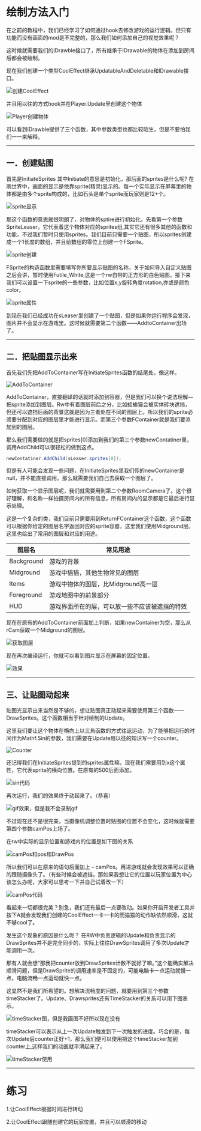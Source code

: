 
# 绘制方法入门

在之前的教程中，我们已经学习了如何通过hook去修改游戏的运行逻辑。但只有功能而没有画面的mod是不完整的，那么我们如何添加自己的视觉效果呢？

这时候就需要我们的IDrawble接口了，所有继承于IDrawable的物体在添加到房间后都会被绘制。

现在我们创建一个类型CoolEffect继承UpdatableAndDeletable和IDrawable接口。

![创建CoolEffect](https://rwmoddingch.github.io/ChModdingWiki/assets/%E6%B7%B1%E5%85%A5RW/%E7%BB%98%E5%88%B6%E6%96%B9%E6%B3%95%E5%85%A5%E9%97%A8/1.png)

并且用以往的方式hook并在Player.Update里创建这个物体

![Player创建物体](https://rwmoddingch.github.io/ChModdingWiki/assets/%E6%B7%B1%E5%85%A5RW/%E7%BB%98%E5%88%B6%E6%96%B9%E6%B3%95%E5%85%A5%E9%97%A8/2.png)


可以看到IDrawble提供了三个函数，其中参数类型也都比较陌生，但是不要怕我们一一来解释。
___
## 一．创建贴图

首先是InitiateSprites 其中Initiate的意思是初始化，那后面的sprites是什么呢?
在雨世界中，画面的显示是依靠sprite(精灵)显示的。每一个实际显示在屏幕里的物体都是由多个sprite构成的，比如石头是单个sprite而玩家则是12+个。

![sprite显示](https://rwmoddingch.github.io/ChModdingWiki/assets/%E6%B7%B1%E5%85%A5RW/%E7%BB%98%E5%88%B6%E6%96%B9%E6%B3%95%E5%85%A5%E9%97%A8/3.png)

那这个函数的意思就很明朗了，对物体的sptire进行初始化。先看第一个参数SpriteLeaser，它代表着这个物体对应的sprites组,其实它还有很多其他的函数和功能，不过我们暂时只使用sprites。我们目前只需要一个贴图，所以sprites创建成一个1长度的数组，并且给数组的零位上创建一个FSprite。

![sprite创建](https://rwmoddingch.github.io/ChModdingWiki/assets/%E6%B7%B1%E5%85%A5RW/%E7%BB%98%E5%88%B6%E6%96%B9%E6%B3%95%E5%85%A5%E9%97%A8/4.png)

FSprite的构造函数里需要填写你所要显示贴图的名称，关于如何导入自定义贴图之后会讲，暂时使用Futile_White,这是一个rw自带的正方形的白色贴图。接下来我们可以设置一下sprite的一些参数，比如位置x,y旋转角度rotation,亦或是颜色color。

![sprite属性](https://rwmoddingch.github.io/ChModdingWiki/assets/%E6%B7%B1%E5%85%A5RW/%E7%BB%98%E5%88%B6%E6%96%B9%E6%B3%95%E5%85%A5%E9%97%A8/5.png)

到现在我们已经成功在sLeaser里创建了一个贴图，但是如果你运行程序会发现，图片并不会显示在游戏里。这时候就需要第二个函数——AddtoContainer出场了。
___
## 二．把贴图显示出来

首先我们先把AddToContainer写在InitiateSprites函数的结尾处，像这样。

![AddToContainer](https://rwmoddingch.github.io/ChModdingWiki/assets/%E6%B7%B1%E5%85%A5RW/%E7%BB%98%E5%88%B6%E6%96%B9%E6%B3%95%E5%85%A5%E9%97%A8/6.png)

AddToContainer，直接翻译的话就时添加到容器，但是我们可以换个说法理解—把sprite添加到图层。Rw中有着图层前后之分，比如蛞蝓猫会被实体砖块遮挡，但还可以遮挡后面的背景这就是因为三者处在不同的图层上。所以我们的sprite必须要分配到对应的图层里才能进行显示。而第三个参数FContainer就是我们要添加到的图层。

那么我们需要做的就是把sprites[0]添加到我们的第三个参数newContatiner里，调用AddChild可以很轻松的做到这点。

```C#
newContatiner.AddChild(sLeaser.sprites[0]);
```

但是有人可能会发现一些问题，在InitiateSprites里我们传的newContainer是null，并不能直接调用。那么就需要我们自己去获取一个图层了。

如何获取一个显示图层呢，我们就需要用到第二个参数RoomCamera了。这个很好理解，和名称一样拍摄房间内的所有信息，所有房间内的显示都是它最后进行显示处理。

这是一个复杂的类，我们目前只需要用到ReturnFContainer这个函数，这个函数可以根据你给定的图层名字返回对应的sprite容器，这里我们使用Midground层。这里也给出了常用的图层和对应的用途。

| 图层名 | 常见用途 |
|-------|----------|
|Background|游戏的背景|
|Midground|游戏中猫猫，其他生物常见的图层|
|Items|游戏中物体的图层，比Midground高一层|
|Foreground|游戏地图中的前景部分|
|HUD|游戏界面所在的层，可以放一些不应该被遮挡的特效|

现在在原有的AddToContainer前面加上判断，如果newContainer为空，那么从rCam获取一个Midground的图层。

![获取图层](https://rwmoddingch.github.io/ChModdingWiki/assets/%E6%B7%B1%E5%85%A5RW/%E7%BB%98%E5%88%B6%E6%96%B9%E6%B3%95%E5%85%A5%E9%97%A8/7.png)


现在再次编译运行，你就可以看到图片显示在屏幕的固定位置。

![效果](https://rwmoddingch.github.io/ChModdingWiki/assets/%E6%B7%B1%E5%85%A5RW/%E7%BB%98%E5%88%B6%E6%96%B9%E6%B3%95%E5%85%A5%E9%97%A8/8.png)
___
## 三、让贴图动起来

贴图光显示出来当然是不够的，想让贴图真正动起来需要使用第三个函数——DrawSprites。这个函数相当于针对绘制的Update。

这里我们要让这个物体在横向上以三角函数的方式往返运动，为了能够把运行的时间作为Mathf.Sin的参数，我们需要在Update用以往的知识写一个counter。

![Counter](https://rwmoddingch.github.io/ChModdingWiki/assets/%E6%B7%B1%E5%85%A5RW/%E7%BB%98%E5%88%B6%E6%96%B9%E6%B3%95%E5%85%A5%E9%97%A8/9.png)

还记得我们在InitiateSprites提到的sprites属性嘛，现在我们需要用到x这个属性，它代表sprite的横向位置。在原有的500后面添加。 

![sin代码](https://rwmoddingch.github.io/ChModdingWiki/assets/%E6%B7%B1%E5%85%A5RW/%E7%BB%98%E5%88%B6%E6%96%B9%E6%B3%95%E5%85%A5%E9%97%A8/10.png)

再次运行，我们的效果终于动起来了。（恭喜）

![gif效果，但是我不会录制gif](https://rwmoddingch.github.io/ChModdingWiki/assets/%E6%B7%B1%E5%85%A5RW/%E7%BB%98%E5%88%B6%E6%96%B9%E6%B3%95%E5%85%A5%E9%97%A8/11.png)

不过现在还不是很完美，当摄像机调整位置时贴图的位置不会变化，这时候就需要第四个参数camPos上场了。

在rw中实际的显示位置和游戏内的位置是如下图的关系

![camPos和pos和DrawPos](https://rwmoddingch.github.io/ChModdingWiki/assets/%E6%B7%B1%E5%85%A5RW/%E7%BB%98%E5%88%B6%E6%96%B9%E6%B3%95%E5%85%A5%E9%97%A8/12.png)


所以我们可以在原来的语句后面加上 – camPos。再进游戏就会发现效果可以正确的跟随摄像头了。（有些时候会被遮挡，那如果我想让它的位置以玩家位置为中心该怎么办呢，大家可以思考一下并自己试着改一下）

![camPos代码](https://rwmoddingch.github.io/ChModdingWiki/assets/%E6%B7%B1%E5%85%A5RW/%E7%BB%98%E5%88%B6%E6%96%B9%E6%B3%95%E5%85%A5%E9%97%A8/13.png)


看起来一切都很完美？别急，我们还有最后一点要改动。如果你开启开发者工具并按下A就会发现我们创建的CoolEffect一卡一卡的而猫猫的动作缺依然顺滑，这就不够cool了。

发生这个现象的原因是什么呢？ 在RW中负责逻辑的Update和负责显示的DrawSprites并不是完全同步的，实际上往往DrawSprites调用了多次Update才能调用一次。

那有人就会想“那我把counter放到DrawSprites计数不就好了嘛。”这个能确实解决顺滑问题，但是DrawSprite的调用速率是不固定的，可能电脑卡一点运动就慢一点，电脑流畅一点运动就快一点。

这显然不是我们所希望的。想解决流畅度的问题，就要用到第三个参数timeStacker了。Update、Drawsprites还有TimeStacker的关系可以用下图表示。

![timeStacker图，但是我画图不好所以现在没有](https://rwmoddingch.github.io/ChModdingWiki/assets/%E6%B7%B1%E5%85%A5RW/%E7%BB%98%E5%88%B6%E6%96%B9%E6%B3%95%E5%85%A5%E9%97%A8/14.png)

timeStacker可以表示从上一次Update触发到下一次触发的进度。巧合的是，每次Update后counter正好+1，那么我们便可以使用把这个timeStacker加到counter上,这样我们的动画就平滑起来了。

![timeStacker使用](https://rwmoddingch.github.io/ChModdingWiki/assets/%E6%B7%B1%E5%85%A5RW/%E7%BB%98%E5%88%B6%E6%96%B9%E6%B3%95%E5%85%A5%E9%97%A8/15.png)

___

# 练习

1.让CoolEffect根据时间进行转动

2.让CoolEffect跟随创建它的玩家位置，并且可以顺滑的移动

